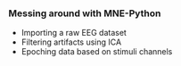 ### Messing around with MNE-Python
- Importing a raw EEG dataset
- Filtering artifacts using ICA
- Epoching data based on stimuli channels
